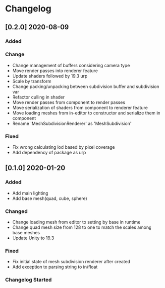 # Changelog

## [0.2.0] 2020-08-09

### Added

### Change
 - Change management of buffers considering camera type
 - Move render passes into renderer feature
 - Update shaders followed by 19.3 urp
 - Scale by transform
 - Change packing/unpacking between subdivision buffer and subdivision var
 - Refactor culling in shader
 - Move render passes from component to render passes
 - Move serialization of shaders from component to renderer feature
 - Move loading meshes from in-editor to constructor and serialize them in component
 - Rename 'MeshSubdivisionRenderer' as 'MeshSubdivision'

### Fixed
 - Fix wrong calculating lod based by pixel coverage
 - Add dependency of package as urp

## [0.1.0] 2020-01-20

### Added
 - Add main lighting
 - Add base mesh(quad, cube, sphere)

### Changed
 - Change loading mesh from editor to setting by base in runtime
 - Change quad mesh size from 128 to one to match the scales among base meshes
 - Update Unity to 19.3

### Fixed
 - Fix initial state of mesh subdivision renderer after created
 - Add exception to parsing string to in/float

### Changelog Started